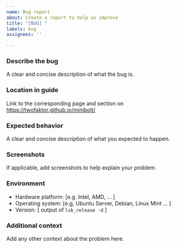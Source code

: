 ```yaml
---
name: Bug report
about: Create a report to help us improve
title: "[BUG] "
labels: bug
assignees: ''

---
```



### Describe the bug

A clear and concise description of what the bug is.

### Location in guide

Link to the corresponding page and section on <https://twofaktor.github.io/minibolt/>

### Expected behavior

A clear and concise description of what you expected to happen.

### Screenshots

If applicable, add screenshots to help explain your problem.

### Environment

- Hardware platform: [e.g. Intel, AMD, ... ]
- Operating system: [e.g, Ubuntu Server, Debian, Linux Mint ... ]
- Version: [ output of `lsb_release -d` ]

### Additional context

Add any other context about the problem here.
